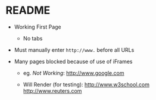 # README

* Working First Page
	- No tabs

* Must manually enter `http://www.` before all URLs

* Many pages blocked because of use of iFrames
	
	- eg. *Not Working*:
		http://www.google.com

	- Will Render (for testing):
		http://www.w3school.com
		http://www.reuters.com
